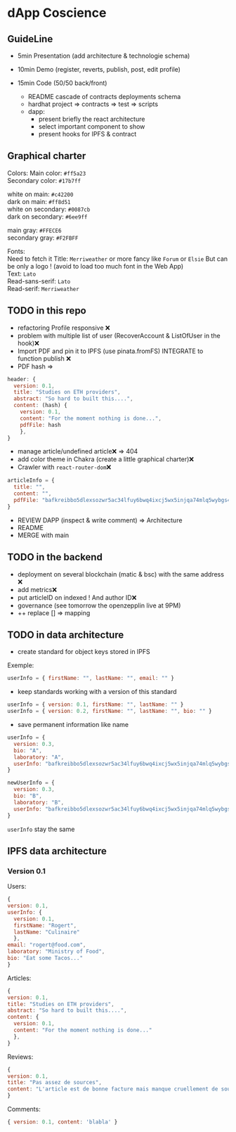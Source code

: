 # dApp Coscience

## GuideLine

- 5min Presentation (add architecture & technologie schema)
- 10min Demo (register, reverts, publish, post, edit profile)
- 15min Code (50/50 back/front)

  - README cascade of contracts deployments schema
  - hardhat project => contracts => test => scripts
  - dapp:
    - present briefly the react architecture
    - select important component to show
    - present hooks for IPFS & contract

## Graphical charter

Colors:
Main color: `#ff5a23`  
Secondary color: `#17b7ff`

white on main: `#c42200`  
dark on main: `#ff8d51`  
white on secondary: `#0087cb`  
dark on secondary: `#6ee9ff`

main gray: `#FFECE6`  
secondary gray: `#F2FBFF`

Fonts:  
Need to fetch it
Title: `Merriweather` or more fancy like `Forum` or `Elsie` But can be only a logo ! (avoid to load too much font in the Web App)  
Text: `Lato`  
Read-sans-serif: `Lato`  
Read-serif: `Merriweather`

## TODO in this repo

- refactoring Profile responsive ❌
- problem with multiple list of user (RecoverAccount & ListOfUser in the hook)❌
- Import PDF and pin it to IPFS (use pinata.fromFS) INTEGRATE to function publish ❌
- PDF hash =>

```js
header: {
  version: 0.1,
  title: "Studies on ETH providers",
  abstract: "So hard to built this....",
  content: (hash) {
    version: 0.1,
    content: "For the moment nothing is done...",
    pdfFile: hash
    },
}
```

- manage article/undefined article❌ => 404
- add color theme in Chakra (create a little graphical charter)❌
- Crawler with `react-router-dom`❌

```js
articleInfo = {
  title: "",
  content: "",
  pdfFile: "bafkreibbo5dlexsozwr5ac34lfuy6bwq4ixcj5wx5injqa74mlq5wybgs4",
}
```

- REVIEW DAPP (inspect & write comment) => Architecture
- README
- MERGE with main

## TODO in the backend

- deployment on several blockchain (matic & bsc) with the same address ❌
- add metrics❌
- put articleID on indexed ! And author ID❌
- governance (see tomorrow the openzepplin live at 9PM)
- ++ replace [] => mapping

## TODO in data architecture

- create standard for object keys stored in IPFS

Exemple:

```js
userInfo = { firstName: "", lastName: "", email: "" }
```

- keep standards working with a version of this standard

```js
userInfo = { version: 0.1, firstName: "", lastName: "" }
userInfo = { version: 0.2, firstName: "", lastName: "", bio: "" }
```

- save permanent information like name

```js
userInfo = {
  version: 0.3,
  bio: "A",
  laboratory: "A",
  userInfo: "bafkreibbo5dlexsozwr5ac34lfuy6bwq4ixcj5wx5injqa74mlq5wybgs4",
}

newUserInfo = {
  version: 0.3,
  bio: "B",
  laboratory: "B",
  userInfo: "bafkreibbo5dlexsozwr5ac34lfuy6bwq4ixcj5wx5injqa74mlq5wybgs4",
}
```

`userInfo` stay the same

## IPFS data architecture

### Version 0.1

Users:

```js
{
version: 0.1,
userInfo: {
  version: 0.1,
  firstName: "Rogert",
  lastName: "Culinaire"
  },
email: "rogert@food.com",
laboratory: "Ministry of Food",
bio: "Eat some Tacos..."
}
```

Articles:

```js
{
version: 0.1,
title: "Studies on ETH providers",
abstract: "So hard to built this....",
content: {
  version: 0.1,
  content: "For the moment nothing is done..."
  },
}
```

Reviews:

```js
{
version: 0.1,
title: "Pas assez de sources",
content: "L'article est de bonne facture mais manque cruellement de sources"
}
```

Comments:

```js
{ version: 0.1, content: 'blabla' }
```
